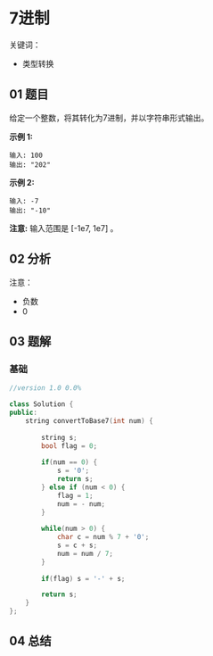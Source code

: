 # 7进制
关键词：

- 类型转换

## 01 题目

给定一个整数，将其转化为7进制，并以字符串形式输出。

**示例 1:**

```
输入: 100
输出: "202"
```

**示例 2:**

```
输入: -7
输出: "-10"
```

**注意:** 输入范围是 [-1e7, 1e7] 。

## 02 分析

注意：

- 负数
- 0

## 03 题解

### 基础

```c++
//version 1.0 0.0%

class Solution {
public:
    string convertToBase7(int num) {
        
        string s;
        bool flag = 0;
        
        if(num == 0) {
            s = '0';
            return s;
        } else if (num < 0) {
            flag = 1;
            num = - num;
        }
        
        while(num > 0) {
            char c = num % 7 + '0';
            s = c + s;
            num = num / 7;
        }
        
        if(flag) s = '-' + s;

        return s;
    }
};
```

## 04 总结

